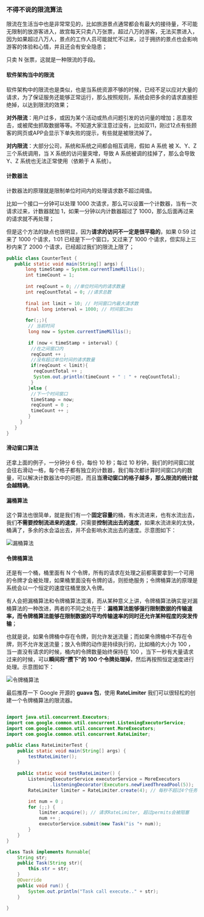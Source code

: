 ### 不得不说的限流算法

限流在生活当中也是非常常见的，比如旅游景点通常都会有最大的接待量，不可能无限制的放游客进入，故宫每天只卖八万张票，超过八万的游客，无法买票进入，因为如果超过八万人，景点的工作人员可能就忙不过来，过于拥挤的景点也会影响游客的体验和心情，并且还会有安全隐患；

只卖 N 张票，这就是一种限流的手段。

#### 软件架构当中的限流

软件架构中的限流也是类似，也是当系统资源不够的时候，已经不足以应对大量的请求，为了保证服务还能够正常运行，那么按照规则，系统会把多余的请求直接拒绝掉，以达到限流的效果；

**对外限流**：用户过多，或因为某个活动或热点问题引发的访问量的增加；恶意攻击，或被爬虫抓取数据等等。不知道大家注意过没有，比如双11，刚过12点有些顾客的网页或APP会显示下单失败的提示，有些就是被限流掉了。

**对内限流**：大部分公司，系统和系统之间都会相互调用，假如 A 系统 被 X、Y、Z 三个系统调用，当 X 系统的访问量突增，导致 A 系统被调的挂掉了，那么会导致 Y、Z 系统也无法正常使用（依赖于 A 系统）。

#### 计数器法

计数器法的原理就是限制单位时间内的处理请求数不超过阈值。

比如一个接口一分钟可以处理 1000 次请求，那么可以设置一个计数器，当有一次请求过来，计数器就加 1，如果一分钟以内计数器超过了 1000，那么后面再过来的请求就不再处理；

但是这个方法的缺点也很明显，因为**请求的访问不一定是很平稳的**，如果 0:59 过来了 1000 个请求，1:01 已经是下一个窗口，又过来了 1000 个请求，但实际上三秒内来了 2000 个请求，已经超过我们的限流上限了；

```java
public class CounterTest {
   public static void main(String[] args) {
       long timeStamp = System.currentTimeMillis();
       int timeCount = 1;
    
       int reqCount = 0; //单位时间内的请求数量
       int reqCountTotal = 0; //请求总数
       
       final int limit = 10; // 时间窗口内最大请求数
       final long interval = 1000; // 时间窗口ms
       
       for(;;){
        // 当前时间
        long now = System.currentTimeMillis();
        
        if (now < timeStamp + interval) {
         //在之间窗口内
         reqCount ++ ;
         //没有超过单位时间的请求数量
         if(reqCount < limit){
          reqCountTotal ++ ;
          System.out.println(timeCount + " : " + reqCountTotal);
         }
        }else {
         //下一个时间窗口
         timeStamp = now;
         reqCount = 0 ;
         timeCount ++ ;
        }
     }
   }
}
```

#### 滑动窗口算法

还拿上面的例子，一分钟分 6 份，每份 10 秒；每过 10 秒钟，我们的时间窗口就会往右滑动一格，每个格子都有独立的计数器，我们每次都计算时间窗口内的数量，可以解决计数器法中的问题，而且**当滑动窗口的格子越多，那么限流的统计就会越精确**。

#### 漏桶算法

这个算法也很简单，就是我们有一个**固定容量**的桶，有水流进来，也有水流出去，我们**不需要控制流进来的速度**，只需要**控制流出去的速度**，如果水流进来的太快，桶满了，多余的水会溢出去，并不会影响水流出去的速度。示意图如下：

![漏桶算法](http://image.augustrush8.com/images/%E6%BC%8F%E6%A1%B6%E7%AE%97%E6%B3%95.png)

#### 令牌桶算法

还是有一个桶，桶里面有 N 个令牌，所有的请求在处理之前都需要拿到一个可用的令牌才会被处理，如果桶里面没有令牌的话，则拒绝服务；令牌桶算法的原理是系统会以一个恒定的速度往桶里放入令牌。

有人会把漏桶算法和令牌桶算法混淆，而从某种意义上讲，令牌桶算法确实是对漏桶算法的一种改进，两者的不同之处在于：**漏桶算法能够强行限制数据的传输速率，而令牌桶算法能够在限制数据的平均传输速率的同时还允许某种程度的突发传输**；

也就是说，如果令牌桶中存在令牌，则允许发送流量；而如果令牌桶中不存在令牌，则不允许发送流量；放入令牌的动作是持续执行的，比如桶的大小为 100 ，当一直没有请求的时候，桶内的令牌数量始终保持在 100 ，当下一秒有大量请求过来的时候，可以**瞬间将“攒下”的 100 个令牌处理掉**，然后再按照恒定速度进行处理。示意图如下：

![令牌桶算法](http://image.augustrush8.com/images/%E4%BB%A4%E7%89%8C%E6%A1%B6%E7%AE%97%E6%B3%95.png)

最后推荐一下 Google 开源的 **guava 包**，使用 **RateLimiter** 我们可以很轻松的创建一个令牌桶算法的限流器。

```java

import java.util.concurrent.Executors;
import com.google.common.util.concurrent.ListeningExecutorService;
import com.google.common.util.concurrent.MoreExecutors;
import com.google.common.util.concurrent.RateLimiter;

public class RateLimiterTest {
    public static void main(String[] args) {
        testRateLimiter();
    }
    
    public static void testRateLimiter() {   
        ListeningExecutorService executorService = MoreExecutors
                .listeningDecorator(Executors.newFixedThreadPool(5));
        RateLimiter limiter = RateLimiter.create(4); // 每秒不超过4个任务被提交

        int num = 0 ;
        for (;;) {
            limiter.acquire(); // 请求RateLimiter, 超过permits会被阻塞
            num ++ ;
            executorService.submit(new Task("is "+ num));
        }
    }
}

class Task implements Runnable{
    String str;
    public Task(String str){
        this.str = str;
    }
    @Override
    public void run() {
        System.out.println("Task call execute.." + str);
    }

}
```

